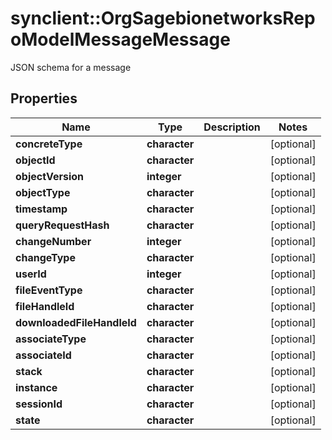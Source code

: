 # synclient::OrgSagebionetworksRepoModelMessageMessage

JSON schema for a message

## Properties
Name | Type | Description | Notes
------------ | ------------- | ------------- | -------------
**concreteType** | **character** |  | [optional] 
**objectId** | **character** |  | [optional] 
**objectVersion** | **integer** |  | [optional] 
**objectType** | **character** |  | [optional] 
**timestamp** | **character** |  | [optional] 
**queryRequestHash** | **character** |  | [optional] 
**changeNumber** | **integer** |  | [optional] 
**changeType** | **character** |  | [optional] 
**userId** | **integer** |  | [optional] 
**fileEventType** | **character** |  | [optional] 
**fileHandleId** | **character** |  | [optional] 
**downloadedFileHandleId** | **character** |  | [optional] 
**associateType** | **character** |  | [optional] 
**associateId** | **character** |  | [optional] 
**stack** | **character** |  | [optional] 
**instance** | **character** |  | [optional] 
**sessionId** | **character** |  | [optional] 
**state** | **character** |  | [optional] 


